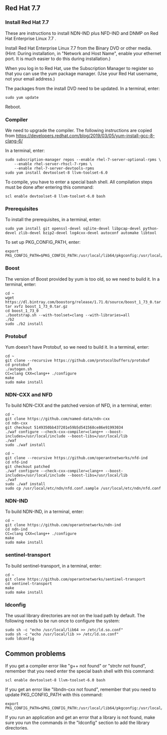 ## Red Hat 7.7

### Install Red Hat 7.7

These are instructions to install NDN-IND plus NFD-IND and DNMP on Red Hat Enterprise Linux 7.7 .

Install Red Hat Enterprise Linux 7.7 from the Binary DVD or other media. (Hint: During
installation, in "Network and Host Name", enable your ethernet port. It is much
easier to do this during installation.) 

When you log in to Red Hat, use the Subscription Manager to register so that you can use the yum 
package manager. (Use your Red Hat username, not your email address.)

The packages from the install DVD need to be updated. In a terminal, enter:

    sudo yum update

Reboot.

### Compiler

We need to upgrade the compiler. The following instructions are copied from
https://developers.redhat.com/blog/2019/03/05/yum-install-gcc-8-clang-6/

In a terminal, enter:

    sudo subscription-manager repos --enable rhel-7-server-optional-rpms \
        --enable rhel-server-rhscl-7-rpms \
        --enable rhel-7-server-devtools-rpms
    sudo yum install devtoolset-8 llvm-toolset-6.0

To compile, you have to enter a special bash shell. All compilation steps must be
done after entering this command:

    scl enable devtoolset-8 llvm-toolset-6.0 bash

### Prerequisites

To install the prerequisites, in a terminal, enter:

    sudo yum install git openssl-devel sqlite-devel libpcap-devel python-devel zlib-devel bzip2-devel log4cxx-devel autoconf automake libtool

To set up PKG_CONFIG_PATH, enter:

    export PKG_CONFIG_PATH=$PKG_CONFIG_PATH:/usr/local/lib64/pkgconfig:/usr/local/lib/pkgconfig    

### Boost

The version of Boost provided by yum is too old, so we need to build it. In a terminal, enter:

    cd ~
    wget https://dl.bintray.com/boostorg/release/1.71.0/source/boost_1_73_0.tar.gz
    tar xvfz boost_1_73_0.tar.gz
    cd boost_1_73_0
    ./bootstrap.sh --with-toolset=clang --with-libraries=all
    ./b2
    sudo ./b2 install

### Protobuf

Yum doesn't have Protobuf, so we need to build it. In a terminal, enter:

    cd ~
    git clone --recursive https://github.com/protocolbuffers/protobuf
    cd protobuf
    ./autogen.sh
    CC=clang CXX=clang++ ./configure
    make
    sudo make install

### NDN-CXX and NFD

To build NDN-CXX and the patched version of NFD, in a terminal, enter:

    cd ~
    git clone https://github.com/named-data/ndn-cxx
    cd ndn-cxx
    git checkout 5149350bb437201e59b5d541568ce86e91993034
    ./waf configure --check-cxx-compiler=clang++ --boost-includes=/usr/local/include --boost-libs=/usr/local/lib
    ./waf
    sudo ./waf install

    cd ~
    git clone --recursive https://github.com/operantnetworks/nfd-ind
    cd nfd-ind
    git checkout patched
    ./waf configure --check-cxx-compiler=clang++ --boost-includes=/usr/local/include --boost-libs=/usr/local/lib
    ./waf
    sudo ./waf install
    sudo cp /usr/local/etc/ndn/nfd.conf.sample /usr/local/etc/ndn/nfd.conf

### NDN-IND

To build NDN-IND, in a terminal, enter:

    cd ~
    git clone https://github.com/operantnetworks/ndn-ind
    cd ndn-ind
    CC=clang CXX=clang++ ./configure
    make
    sudo make install

### sentinel-transport

To build sentinel-transport, in a terminal, enter:

    cd ~
    git clone https://github.com/operantnetworks/sentinel-transport
    cd sentinel-transport
    make
    sudo make install

### ldconfig

The usual library directories are not on the load path by default. The following
needs to be run once to configure the system:

    sudo sh -c "echo /usr/local/lib64 >> /etc/ld.so.conf"
    sudo sh -c "echo /usr/local/lib >> /etc/ld.so.conf"
    sudo ldconfig

## Common problems

If you get a compiler error like "g++ not found" or "strchr not found", remember that you need enter the special bash shell with this command:

    scl enable devtoolset-8 llvm-toolset-6.0 bash

If you get an error like "libndn-cxx not found", remember that you need to update PKG_CONFIG_PATH with this command:

    export PKG_CONFIG_PATH=$PKG_CONFIG_PATH:/usr/local/lib64/pkgconfig:/usr/local/lib/pkgconfig

If you run an application and get an error that a library is not found, make sure you run the commands in the "ldconfig"
section to add the library directories.

